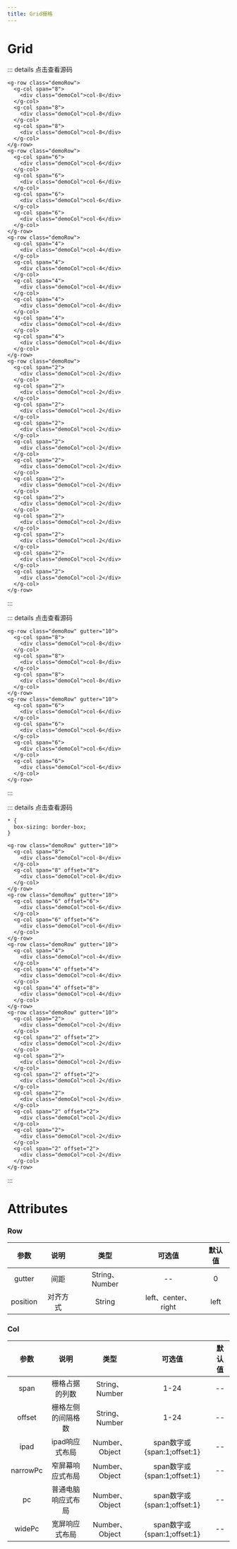 ```yaml
---
title: Grid栅格
---
```

# Grid

<grid-demo-1></grid-demo-1>

::: details 点击查看源码
```vue
<g-row class="demoRow">
  <g-col span="8">
    <div class="demoCol">col-8</div>
  </g-col>
  <g-col span="8">
    <div class="demoCol">col-8</div>
  </g-col>
  <g-col span="8">
    <div class="demoCol">col-8</div>
  </g-col>
</g-row>
<g-row class="demoRow">
  <g-col span="6">
    <div class="demoCol">col-6</div>
  </g-col>
  <g-col span="6">
    <div class="demoCol">col-6</div>
  </g-col>
  <g-col span="6">
    <div class="demoCol">col-6</div>
  </g-col>
  <g-col span="6">
    <div class="demoCol">col-6</div>
  </g-col>
</g-row>
<g-row class="demoRow">
  <g-col span="4">
    <div class="demoCol">col-4</div>
  </g-col>
  <g-col span="4">
    <div class="demoCol">col-4</div>
  </g-col>
  <g-col span="4">
    <div class="demoCol">col-4</div>
  </g-col>
  <g-col span="4">
    <div class="demoCol">col-4</div>
  </g-col>
  <g-col span="4">
    <div class="demoCol">col-4</div>
  </g-col>
  <g-col span="4">
    <div class="demoCol">col-4</div>
  </g-col>
</g-row>
<g-row class="demoRow">
  <g-col span="2">
    <div class="demoCol">col-2</div>
  </g-col>
  <g-col span="2">
    <div class="demoCol">col-2</div>
  </g-col>
  <g-col span="2">
    <div class="demoCol">col-2</div>
  </g-col>
  <g-col span="2">
    <div class="demoCol">col-2</div>
  </g-col>
  <g-col span="2">
    <div class="demoCol">col-2</div>
  </g-col>
  <g-col span="2">
    <div class="demoCol">col-2</div>
  </g-col>
  <g-col span="2">
    <div class="demoCol">col-2</div>
  </g-col>
  <g-col span="2">
    <div class="demoCol">col-2</div>
  </g-col>
  <g-col span="2">
    <div class="demoCol">col-2</div>
  </g-col>
  <g-col span="2">
    <div class="demoCol">col-2</div>
  </g-col>
  <g-col span="2">
    <div class="demoCol">col-2</div>
  </g-col>
  <g-col span="2">
    <div class="demoCol">col-2</div>
  </g-col>
</g-row>
```
:::


<grid-demo-2></grid-demo-2>

::: details 点击查看源码
```vue
<g-row class="demoRow" gutter="10">
  <g-col span="8">
    <div class="demoCol">col-8</div>
  </g-col>
  <g-col span="8">
    <div class="demoCol">col-8</div>
  </g-col>
  <g-col span="8">
    <div class="demoCol">col-8</div>
  </g-col>
</g-row>
<g-row class="demoRow" gutter="10">
  <g-col span="6">
    <div class="demoCol">col-6</div>
  </g-col>
  <g-col span="6">
    <div class="demoCol">col-6</div>
  </g-col>
  <g-col span="6">
    <div class="demoCol">col-6</div>
  </g-col>
  <g-col span="6">
    <div class="demoCol">col-6</div>
  </g-col>
</g-row>
```
:::
<grid-demo-3></grid-demo-3>

::: details 点击查看源码
```vue
* {
  box-sizing: border-box;
}

<g-row class="demoRow" gutter="10">
  <g-col span="8">
    <div class="demoCol">col-8</div>
  </g-col>
  <g-col span="8" offset="8">
    <div class="demoCol">col-8</div>
  </g-col>
</g-row>
<g-row class="demoRow" gutter="10">
  <g-col span="6" offset="6">
    <div class="demoCol">col-6</div>
  </g-col>
  <g-col span="6" offset="6">
    <div class="demoCol">col-6</div>
  </g-col>
</g-row>
<g-row class="demoRow" gutter="10">
  <g-col span="4">
    <div class="demoCol">col-4</div>
  </g-col>
  <g-col span="4" offset="4">
    <div class="demoCol">col-4</div>
  </g-col>
  <g-col span="4" offset="8">
    <div class="demoCol">col-4</div>
  </g-col>
</g-row>
<g-row class="demoRow" gutter="10">
  <g-col span="2">
    <div class="demoCol">col-2</div>
  </g-col>
  <g-col span="2" offset="2">
    <div class="demoCol">col-2</div>
  </g-col>
  <g-col span="2">
    <div class="demoCol">col-2</div>
  </g-col>
  <g-col span="2" offset="2">
    <div class="demoCol">col-2</div>
  </g-col>
  <g-col span="2">
    <div class="demoCol">col-2</div>
  </g-col>
  <g-col span="2" offset="2">
    <div class="demoCol">col-2</div>
  </g-col>
  <g-col span="2">
    <div class="demoCol">col-2</div>
  </g-col>
  <g-col span="2" offset="2">
    <div class="demoCol">col-2</div>
  </g-col>
</g-row>
```
:::
# Attributes

### Row 
|参数| 说明 |  类型  | 可选值 | 默认值 |
| :-------------: |:-------------:| :-----:|:-----:|:-----:|
|gutter| 间距 | String、Number |--|0
|position|对齐方式|String|left、center、right|left

### Col
|参数| 说明 |  类型  | 可选值 | 默认值 |
| :-------------: |:-------------:| :-----:|:-----:|:-----:|
|span| 栅格占据的列数 | String、Number |1-24|--
|offset|栅格左侧的间隔格数| String、Number|1-24|--
|ipad|ipad响应式布局|Number、Object|span数字或{span:1;offset:1}|--
|narrowPc|窄屏幕响应式布局|Number、Object|span数字或{span:1;offset:1}|--
|pc|普通电脑响应式布局|Number、Object|span数字或{span:1;offset:1}|--
|widePc|宽屏响应式布局|Number、Object|span数字或{span:1;offset:1}|--